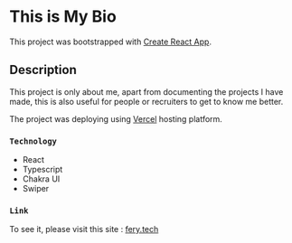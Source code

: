 # This is My Bio

This project was bootstrapped with [Create React App](https://github.com/facebook/create-react-app).

## Description

This project is only about me, apart from documenting the projects I have made, this is also useful for people or recruiters to get to know me better.

The project was deploying using [Vercel](https://vercel.com/) hosting platform.

### `Technology`

<ul>
  <li>React</li>
  <li>Typescript</li>
  <li>Chakra UI</li>
  <li>Swiper</li>
</ul>

### `Link`

To see it, please visit this site : [fery.tech](https://www.fery.tech/)
